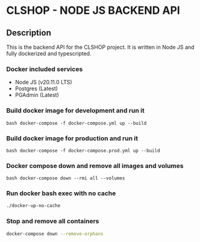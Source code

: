 # CLSHOP - NODE JS BACKEND API

## Description

This is the backend API for the CLSHOP project. It is written in Node JS and fully dockerized and typescripted.

### Docker included services

- Node JS (v20.11.0 LTS)
- Postgres (Latest)
- PGAdmin (Latest)

### Build docker image for development and run it

`bash
docker-compose -f docker-compose.yml up --build
`

### Build docker image for production and run it

`bash
docker-compose -f docker-compose.prod.yml up --build
`

### Docker compose down and remove all images and volumes

`bash
docker-compose down --rmi all --volumes
`

### Run docker bash exec with no cache

```bash
./docker-up-no-cache
```

### Stop and remove all containers

```bash
docker-compose down --remove-orphans
```
